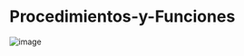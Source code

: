 # Procedimientos-y-Funciones
![image](https://github.com/CodyMaster8/Procedimientos-y-Funciones/assets/148461269/a395e938-b393-4524-af23-5cc1b0fdc687)
